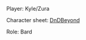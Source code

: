 Player: Kyle/Zura

Character sheet: [DnDBeyond](https://www.dndbeyond.com/characters/122814286)

Role: Bard

